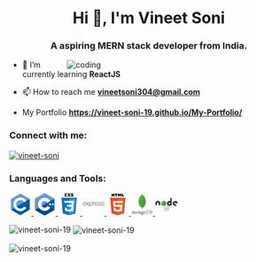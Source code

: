 <h1 align="center">Hi 👋, I'm Vineet Soni</h1>
<h3 align="center">A aspiring MERN stack developer from India.</h3>
<img align="right" alt="coding" width="400" src="https://media3.giphy.com/media/qgQUggAC3Pfv687qPC/giphy.gif?cid=ecf05e47io201y67qdwebiumjgkzp8jbls8993zyza3ddw2w&ep=v1_gifs_search&rid=giphy.gif&ct=g">

- 🌱 I’m currently learning **ReactJS**

- 📫 How to reach me **vineetsoni304@gmail.com**

- My Portfolio **https://vineet-soni-19.github.io/My-Portfolio/**

<h3 align="left">Connect with me:</h3>
<p align="left">
<a href="https://linkedin.com/in/vineet-soni-b54895202/" target="blank"><img align="center" src="https://raw.githubusercontent.com/rahuldkjain/github-profile-readme-generator/master/src/images/icons/Social/linked-in-alt.svg" alt="vineet-soni" height="30" width="40" /></a>
</p>

<h3 align="left">Languages and Tools:</h3>
<p align="left"> <a href="https://www.cprogramming.com/" target="_blank" rel="noreferrer"> <img src="https://raw.githubusercontent.com/devicons/devicon/master/icons/c/c-original.svg" alt="c" width="40" height="40"/> </a> <a href="https://www.w3schools.com/cpp/" target="_blank" rel="noreferrer"> <img src="https://raw.githubusercontent.com/devicons/devicon/master/icons/cplusplus/cplusplus-original.svg" alt="cplusplus" width="40" height="40"/> </a> <a href="https://www.w3schools.com/css/" target="_blank" rel="noreferrer"> <img src="https://raw.githubusercontent.com/devicons/devicon/master/icons/css3/css3-original-wordmark.svg" alt="css3" width="40" height="40"/> </a> <a href="https://expressjs.com" target="_blank" rel="noreferrer"> <img src="https://raw.githubusercontent.com/devicons/devicon/master/icons/express/express-original-wordmark.svg" alt="express" width="40" height="40"/> </a> <a href="https://www.w3.org/html/" target="_blank" rel="noreferrer"> <img src="https://raw.githubusercontent.com/devicons/devicon/master/icons/html5/html5-original-wordmark.svg" alt="html5" width="40" height="40"/> </a> <a href="https://www.mongodb.com/" target="_blank" rel="noreferrer"> <img src="https://raw.githubusercontent.com/devicons/devicon/master/icons/mongodb/mongodb-original-wordmark.svg" alt="mongodb" width="40" height="40"/> </a> <a href="https://nodejs.org" target="_blank" rel="noreferrer"> <img src="https://raw.githubusercontent.com/devicons/devicon/master/icons/nodejs/nodejs-original-wordmark.svg" alt="nodejs" width="40" height="40"/> </a> </p>

<p><img align="left" src="https://github-readme-stats.vercel.app/api/top-langs?username=vineet-soni-19&show_icons=true&locale=en&layout=compact" alt="vineet-soni-19" /></p>

<p>&nbsp;<img align="center" src="https://github-readme-stats.vercel.app/api?username=vineet-soni-19&show_icons=true&locale=en" alt="vineet-soni-19" /></p>

<p><img align="center" src="https://github-readme-streak-stats.herokuapp.com/?user=vineet-soni-19&" alt="vineet-soni-19" /></p>
